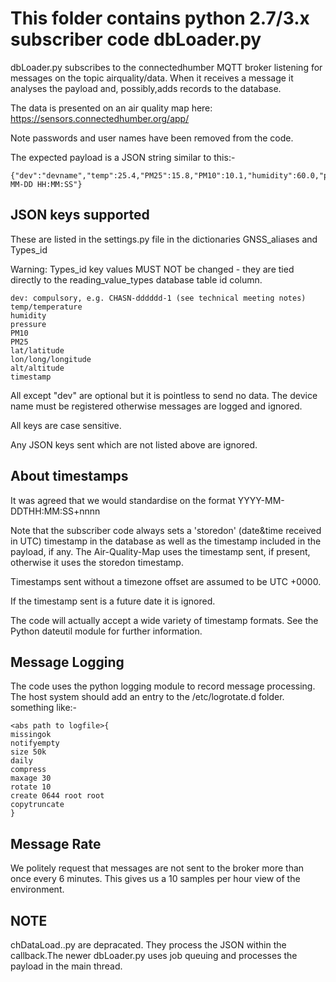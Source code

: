 # This folder contains python 2.7/3.x subscriber code dbLoader.py

dbLoader.py subscribes to the connectedhumber MQTT broker listening for messages on the topic airquality/data. When it receives a message it analyses the payload and, possibly,adds records to the database.

The data is presented on an air quality map here: https://sensors.connectedhumber.org/app/

Note passwords and user names have been removed from the code.

The expected payload is a JSON string similar to this:-

```
{"dev":"devname","temp":25.4,"PM25":15.8,"PM10":10.1,"humidity":60.0,"pressure":1024.00,"timestamp":"YYYY-MM-DD HH:MM:SS"}
```

## JSON keys supported ##

These are listed in the settings.py file in the dictionaries GNSS_aliases and Types_id

Warning: Types_id key values MUST NOT be changed - they are tied directly to the reading_value_types database table id column.

```
dev: compulsory, e.g. CHASN-dddddd-1 (see technical meeting notes) 
temp/temperature
humidity
pressure
PM10
PM25
lat/latitude
lon/long/longitude
alt/altitude
timestamp

```


All except "dev" are optional but it is pointless to send no data. The device name must be registered otherwise messages are logged and ignored.

All keys are case sensitive.

Any JSON keys sent which are not listed above are ignored.

## About timestamps

It was agreed that we would standardise on the format YYYY-MM-DDTHH:MM:SS+nnnn

Note that the subscriber code always sets a 'storedon' (date&time received in UTC) timestamp in the database as well as the timestamp included in the payload, if any. The Air-Quality-Map uses the timestamp sent, if present, otherwise it uses the storedon timestamp.

Timestamps sent without a timezone offset are assumed to be UTC +0000.

If the timestamp sent is a future date it is ignored.

The code will actually accept a wide variety of timestamp formats. See the Python dateutil module for further information.


## Message Logging

The code uses the python logging module to record message processing. The host system should add an entry to the /etc/logrotate.d folder. something like:-

```
<abs path to logfile>{
missingok
notifyempty
size 50k
daily
compress
maxage 30
rotate 10
create 0644 root root
copytruncate
}
```


## Message Rate

We politely request that messages are not sent to the broker more than once every 6 minutes. This gives us a 10 samples per hour view of the environment.

## NOTE

chDataLoad..py are depracated. They process the JSON within the callback.The newer dbLoader.py uses job queuing and processes the payload in the main thread.
